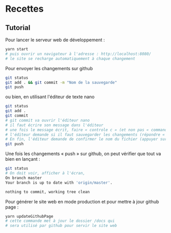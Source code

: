 # Recettes

## Tutorial

Pour lancer le serveur web de développement :
```sh
yarn start
# puis ouvrir un navigateur à l'adresse : http://localhost:8080/
# le site se recharge automatiquement à chaque changement
```

Pour envoyer les changements sur github
```sh
git status
git add . && git commit -m "Nom de la sauvegarde"
git push
```
ou bien, en utilisant l'éditeur de texte nano
```sh
git status
git add .
git commit
# git commit va ouvrir l'éditeur nano
# il faut écrire son message dans l'éditeur
# une fois le message écrit, faire « controle c » (et non pas « command c ») pour fermer l'éditeur
# l'éditeur demande si il faut sauvegarder les changements (répondre « Y »)
# En fin, l'éditeur demande de confirmer le nom du fichier (appuyer sur « Entrée »)
git push
```
Une fois les changements « push » sur github, on peut vérifier que tout va bien en lançant :
```sh
git status
# On doit voir, afficher à l'écran,
On branch master
Your branch is up to date with 'origin/master'.

nothing to commit, working tree clean
```

Pour générer le site web en mode production et pour mettre à jour github page :
```sh
yarn updateGithubPage
# cette commande met à jour le dossier /docs qui
# sera utilisé par github pour servir le site web
```
